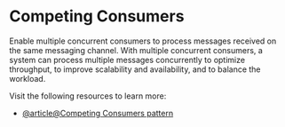 # Competing Consumers

Enable multiple concurrent consumers to process messages received on the same messaging channel. With multiple concurrent consumers, a system can process multiple messages concurrently to optimize throughput, to improve scalability and availability, and to balance the workload.

Visit the following resources to learn more:

- [@article@Competing Consumers pattern](https://learn.microsoft.com/en-us/azure/architecture/patterns/competing-consumers)